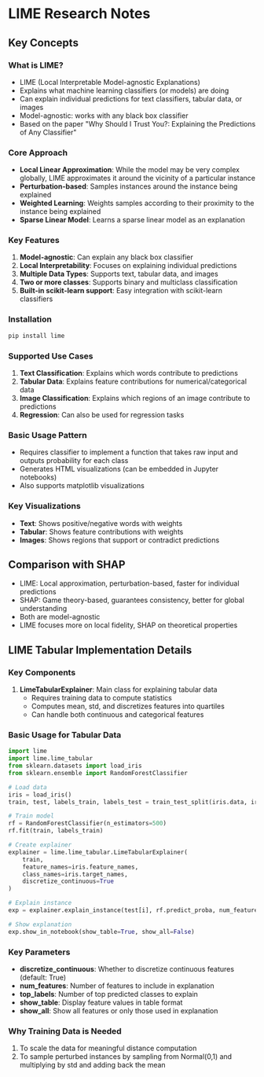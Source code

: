 # LIME Research Notes

## Key Concepts

### What is LIME?
- LIME (Local Interpretable Model-agnostic Explanations)
- Explains what machine learning classifiers (or models) are doing
- Can explain individual predictions for text classifiers, tabular data, or images
- Model-agnostic: works with any black box classifier
- Based on the paper "Why Should I Trust You?: Explaining the Predictions of Any Classifier"

### Core Approach
- **Local Linear Approximation**: While the model may be very complex globally, LIME approximates it around the vicinity of a particular instance
- **Perturbation-based**: Samples instances around the instance being explained
- **Weighted Learning**: Weights samples according to their proximity to the instance being explained
- **Sparse Linear Model**: Learns a sparse linear model as an explanation

### Key Features
1. **Model-agnostic**: Can explain any black box classifier
2. **Local Interpretability**: Focuses on explaining individual predictions
3. **Multiple Data Types**: Supports text, tabular data, and images
4. **Two or more classes**: Supports binary and multiclass classification
5. **Built-in scikit-learn support**: Easy integration with scikit-learn classifiers

### Installation
```bash
pip install lime
```

### Supported Use Cases
1. **Text Classification**: Explains which words contribute to predictions
2. **Tabular Data**: Explains feature contributions for numerical/categorical data
3. **Image Classification**: Explains which regions of an image contribute to predictions
4. **Regression**: Can also be used for regression tasks

### Basic Usage Pattern
- Requires classifier to implement a function that takes raw input and outputs probability for each class
- Generates HTML visualizations (can be embedded in Jupyter notebooks)
- Also supports matplotlib visualizations

### Key Visualizations
- **Text**: Shows positive/negative words with weights
- **Tabular**: Shows feature contributions with weights
- **Images**: Shows regions that support or contradict predictions

## Comparison with SHAP
- LIME: Local approximation, perturbation-based, faster for individual predictions
- SHAP: Game theory-based, guarantees consistency, better for global understanding
- Both are model-agnostic
- LIME focuses more on local fidelity, SHAP on theoretical properties




## LIME Tabular Implementation Details

### Key Components
1. **LimeTabularExplainer**: Main class for explaining tabular data
   - Requires training data to compute statistics
   - Computes mean, std, and discretizes features into quartiles
   - Can handle both continuous and categorical features

### Basic Usage for Tabular Data
```python
import lime
import lime.lime_tabular
from sklearn.datasets import load_iris
from sklearn.ensemble import RandomForestClassifier

# Load data
iris = load_iris()
train, test, labels_train, labels_test = train_test_split(iris.data, iris.target, train_size=0.80)

# Train model
rf = RandomForestClassifier(n_estimators=500)
rf.fit(train, labels_train)

# Create explainer
explainer = lime.lime_tabular.LimeTabularExplainer(
    train, 
    feature_names=iris.feature_names, 
    class_names=iris.target_names, 
    discretize_continuous=True
)

# Explain instance
exp = explainer.explain_instance(test[i], rf.predict_proba, num_features=2, top_labels=1)

# Show explanation
exp.show_in_notebook(show_table=True, show_all=False)
```

### Key Parameters
- **discretize_continuous**: Whether to discretize continuous features (default: True)
- **num_features**: Number of features to include in explanation
- **top_labels**: Number of top predicted classes to explain
- **show_table**: Display feature values in table format
- **show_all**: Show all features or only those used in explanation

### Why Training Data is Needed
1. To scale the data for meaningful distance computation
2. To sample perturbed instances by sampling from Normal(0,1) and multiplying by std and adding back the mean

